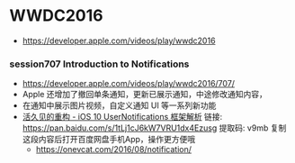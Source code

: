 # WWDC2016

* https://developer.apple.com/videos/play/wwdc2016

### session707 Introduction to Notifications
* https://developer.apple.com/videos/play/wwdc2016/707/
* Apple 还增加了撤回单条通知，更新已展示通知，中途修改通知内容，
* 在通知中展示图片视频，自定义通知 UI 等一系列新功能
* [活久见的重构 - iOS 10 UserNotifications 框架解析](百度网盘有备份HTML-1588760868)  链接: https://pan.baidu.com/s/1tLj1cJ6kW7VRU1dx4Ezusg 提取码: v9mb 复制这段内容后打开百度网盘手机App，操作更方便哦
    * https://onevcat.com/2016/08/notification/
